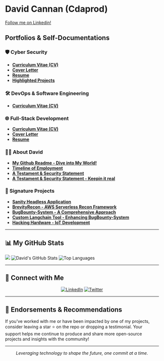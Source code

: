 # David Cannan (Cdaprod)[Follow me on Linkedin!](www.linkedin.com/comm/mynetwork/discovery-see-all?usecase=PEOPLE_FOLLOWS&followMember=cdasmkt)


## Portfolios & Self-Documentations

### 🛡 Cyber Security 
- [**Curriculum Vitae (CV)**](/Pentest-Related/Markdown-Versions/CV.md)
- [**Cover Letter**](/resumes/Pentest-Related/Markdown-Versions/coverletter.md)
- [**Resume**](/Pentest-Related/PDF-Versions/Security_Resume.pdf)
- [**Highlighted Projects**](Pentest-Related/Markdown-Versions/projects.md)

### 🛠 DevOps & Software Engineering 
- [**Curriculum Vitae (CV)**](/DevOps-Related/PDF-Versions/Enhanced_DevOps.pdf)

### 🌐 Full-Stack Development 
- [**Curriculum Vitae (CV)**](/Developer-Related/Markdown-Versions/CV.md)
- [**Cover Letter**](/Developer-Related/Markdown-Versions/CoverLetter.md)
- [**Resume**](/Developer-Related/Markdown-Versions/Resume-1.md)

### 🙋‍♂️ About David
- [**My Github Readme - Dive into My World!**](https://github.com/Cdaprod)
- [**Timeline of Employment**](/About-Me-Related/Timeline.docx)
- [**A Testament & Security Statement**](/Pentest-Related/Markdown-Versions/SecurityStatement.md)
- [**A Testament & Security Statement - Keepin it real**](/Pentest-Related/Markdown-Versions/SecurityStatement.md)


### 🚀 Signature Projects
- [**Sanity Headless Application**](/Project-Related/Sanity-Blog-Nextjs.md)
- [**BrevityRecon - AWS Serverless Recon Framework**](/Project-Related/AwsBrevityReconProject.md)
- [**BugBounty-System - A Comprehensive Approach**](/Project-Related/BugBounty-System.md)
- [**Custom Langchain Tool - Enhancing BugBounty-System**](/Project-Related/BugBounty-System.md)
- [**Hacking Hardware - IoT Development**](/Project-Related/HardwareSecOps.pdf)

---

## 📊 My GitHub Stats

![](https://metrics.lecoq.io/cdaprod?template=classic&config.timezone=Asia%2FNicosia)
![David's GitHub Stats](https://github-readme-stats.vercel.app/api?username=Cdaprod&show_icons=true&count_private=true&hide_title=true&hide_border=true&theme=radical)
![Top Languages](https://github-readme-stats.vercel.app/api/top-langs/?username=Cdaprod&layout=compact&hide_title=true&hide_border=true&theme=radical)

---

## 🔗 Connect with Me

<p align="center">
  <a href="https://linkedin.com/in/cdasmkt" target="_blank"><img alt="LinkedIn" src="https://img.shields.io/badge/LinkedIn-0077B5?style=for-the-badge&logo=linkedin&logoColor=white"></a>
  <a href="https://twitter.com/cdasmktcda" target="_blank"><img alt="Twitter" src="https://img.shields.io/badge/Twitter-1DA1F2?style=for-the-badge&logo=twitter&logoColor=white"></a>
</p>

---

## 🌟 Endorsements & Recommendations

If you've worked with me or have been impacted by one of my projects, consider leaving a star ⭐ on the repo or dropping a testimonial. Your support helps me continue to produce and share more open-source projects and insights with the community!

---

<p align="center">
  <i>Leveraging technology to shape the future, one commit at a time.</i>
</p>
